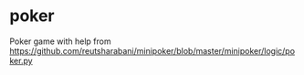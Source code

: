 # poker

Poker game with help from https://github.com/reutsharabani/minipoker/blob/master/minipoker/logic/poker.py
